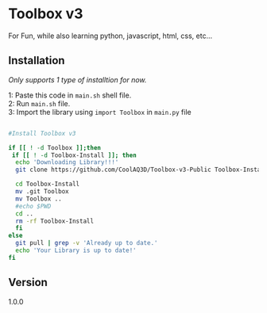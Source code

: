 # Toolbox v3

For Fun, while also learning python, javascript, html, css, etc...
## Installation

_Only supports 1 type of  installtion for now._

1: Paste this code in `main.sh` shell file.
<br>
2: Run `main.sh` file.
<br>
3: Import the library using `import Toolbox` in `main.py` file

```bash

#Install Toolbox v3

if [[ ! -d Toolbox ]];then
 if [[ ! -d Toolbox-Install ]]; then
  echo 'Downloading Library!!!'
  git clone https://github.com/CoolAQ3D/Toolbox-v3-Public Toolbox-Install

  cd Toolbox-Install
  mv .git Toolbox
  mv Toolbox ..
  #echo $PWD
  cd ..
  rm -rf Toolbox-Install
  fi
else
  git pull | grep -v 'Already up to date.'
  echo 'Your Library is up to date!'
fi
```

## Version
1.0.0


